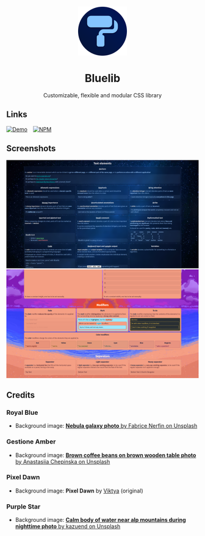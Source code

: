 <div align="center"> 

![](.media/icon-128x128_round.png) 

# Bluelib

Customizable, flexible and modular CSS library

</div>

## Links

[![Demo](https://img.shields.io/website?label=demo&url=https%3A%2F%2Fbluelib.steffo.eu%2Fexamples%2Findex.html)](https://bluelib.gh.steffo.eu/examples/index.html)
 
[![NPM](https://img.shields.io/npm/v/@steffo/bluelib)](https://www.npmjs.com/package/@steffo/bluelib)

## Screenshots

![Screenshot of the Royal Blue color theme](.media/screenshot-1.png)
![Screenshot of the Pixel Dawn color theme](.media/screenshot-2.png)

## Credits

### Royal Blue

- Background image: [**Nebula galaxy photo** by Fabrice Nerfin on Unsplash](https://unsplash.com/photos/puHQJZd3MDg)

### Gestione Amber

- Background image: [**Brown coffee beans on brown wooden table photo** by Anastasiia Chepinska on Unsplash](https://unsplash.com/photos/lcfH0p6emhw)

### Pixel Dawn

- Background image: **Pixel Dawn** by [Viktya](https://viktya.github.io) (original)

### Purple Star

- Background image: [**Calm body of water near alp mountains during nighttime photo** by kazuend on Unsplash](https://unsplash.com/photos/2KXEb_8G5vo)
